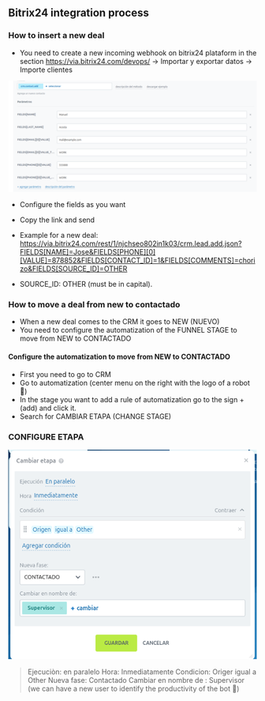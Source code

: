 ## Bitrix24 integration process

### How to insert a new deal

- You need to create a new incoming webhook on bitrix24 plataform in the section https://via.bitrix24.com/devops/ -> Importar y exportar datos -> Importe clientes 

![alt text](image.png)

- Configure the fields as you want

- Copy the link and send

- Example for a new deal: https://via.bitrix24.com/rest/1/njchseo802in1k03/crm.lead.add.json?FIELDS[NAME]=Jose&FIELDS[PHONE][0][VALUE]=878852&FIELDS[CONTACT_ID]=1&FIELDS[COMMENTS]=chorizo&FIELDS[SOURCE_ID]=OTHER

- SOURCE_ID: OTHER (must be in capital).


### How to move a deal from new to contactado
- When a new deal comes to the CRM it goes to NEW (NUEVO)
- You need to configure the automatization of the FUNNEL STAGE to move from NEW to CONTACTADO


#### Configure the automatization to move from NEW to CONTACTADO
- First you need to go to CRM
- Go to automatization (center menu on the right with the logo of a robot 🤖)
- In the stage you want to add a rule of automatization go to the sign + (add) and click it.
- Search for CAMBIAR ETAPA (CHANGE STAGE)

### CONFIGURE ETAPA
 ![alt text](image-1.png)
 > Ejecuciòn:  en paralelo
 > Hora: Inmediatamente
 > Condicion: Origer igual a Other
 > Nueva fase: Contactado
 > Cambiar en nombre de : Supervisor (we can have a new user to identify the productivity of the bot 🤖)



